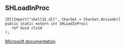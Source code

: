 ## SHLoadInProc

```
[DllImport("shell32.dll", CharSet = CharSet.Unicode)]
public static extern int SHLoadInProc(
   ref Guid clsid
);
```

[Microsoft documentation](TODO)
